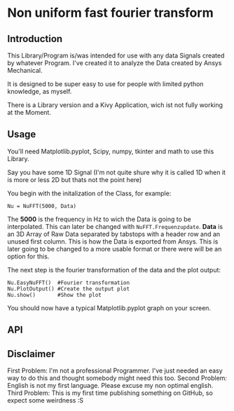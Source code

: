 # Non uniform fast fourier transform

## Introduction
This Library/Program is/was intended for use with any data Signals created by whatever Program. I've created it to analyze the Data created by Ansys Mechanical.

It is designed to be super easy to use for people with limited python knowledge, as myself.

There is a Library version and a Kivy Application, wich ist not fully working at the Moment.

## Usage
You'll need Matplotlib.pyplot, Scipy, numpy, tkinter and math to use this Library.

Say you have some 1D Signal (I'm not quite shure why it is called 1D when it is more or less 2D but thats not the point here) 

You begin with the initalization of the Class, for example:
```
Nu = NuFFT(5000, Data)
```
The **5000** is the frequency in Hz to wich the Data is going to be interpolated. This can later be changed with `NuFFT.Frequenzupdate`.
**Data** is an 3D Array of Raw Data separated by tabstops with a header row and an unused first column. This is how the Data is exported from Ansys. This is later going to be changed to a more usable format or there were will be an option for this.

The next step is the fourier transformation of the data and the plot output:
```
Nu.EasyNuFFT()  #Fourier transformation
Nu.PlotOutput() #Create the output plot
Nu.show()       #Show the plot
```
You should now have a typical Matplotlib.pyplot graph on your screen.

## API
## Disclaimer
First Problem: I'm not a professional Programmer. I've just needed an easy way to do this and thought somebody might need this too.
Second Problem: English is not my first language. Please excuse my non optimal english.
Third Problem: This is my first time publishing something on GitHub, so expect some weirdness :S
